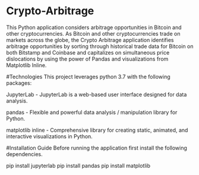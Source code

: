 # Crypto-Arbitrage
This Python application considers arbitrage opportunities in Bitcoin and other cryptocurrencies. As Bitcoin and other cryptocurrencies trade on markets across the globe, the Crypto Arbitrage application identifies arbitrage opportunities by sorting through historical trade data for Bitcoin on both Bitstamp and Coinbase and capitalizes on simultaneous price dislocations by using the power of Pandas and visualizations from Matplotlib Inline.

#Technologies
This project leverages python 3.7 with the following packages:

JupyterLab - JupyterLab is a web-based user interface designed for data analysis.

pandas - Flexible and powerful data analysis / manipulation library for Python.

matplotlib inline - Comprehensive library for creating static, animated, and interactive visualizations in Python.

#Installation Guide
Before running the application first install the following dependencies.

  pip install jupyterlab
  pip install pandas
  pip install matplotlib
